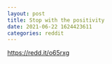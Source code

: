 ```yaml
--- 
layout: post 
title: Stop with the positivity 
date: 2021-06-22 1624423611 
categories: reddit 
--- 
```

https://redd.it/o65rxg